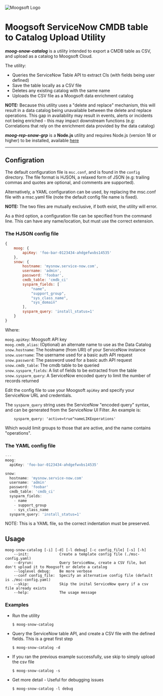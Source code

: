 ![Moogsoft Logo](https://www.moogsoft.com/wp-content/uploads/2017/02/moog-logo.png)

# Moogsoft ServiceNow CMDB table to Catalog Upload Utility

*__moog-snow-catalog__* is a utility intended to export a CMDB table as CSV, and upload as a catalog to Moogsoft Cloud.

The utility:

* Queries the ServiceNow Table API to extract CIs (with fields being user defined)
* Save the table locally as a CSV file
* Deletes any existing catalog with the same name
* Uploads the CSV file as a Moogsoft data enrichment catalog

**NOTE:** Because this utility uses a "delete and replace" mechanism, this will result in a data catalog being unavailable between the delete and replace operations.
This gap in availability may result in events, alerts or incidents not being enriched - this may impact downstream functions (e.g: Correlations that rely on the enrichment data provided by the data catalog)

*__moog-rep-snow-grp__* is a **Node.js** utility and requires Node.js (version 18 or higher) to be installed, available [here](https://nodejs.org)

---

## Configration

The default configuration file is `msc.conf`, and is found in the `config` directory. The file format is HJSON, a relaxed form of JSON (e.g: trailing commas and quotes are optional, and comments are supported).

Alternatively, a YAML configuration can be used, by replacing the msc.conf file with a msc.yaml file (note the default config file name is fixed).

**NOTE:** The two files are mutually exclusive, if both exist, the utility will error.

As a third option, a configuration file can be specified from the command line. This can have any name/location, but must use the correct extension.

### The HJSON config file

```JavaScript
{
    moog: {
        apiKey: 'foo-bar-0123434-ahdgefwvbs14535'
    },
    snow: {
        hostname: 'mysnow.service-now.com',
        username: 'admin',
        password: 'foobar',
        cmdb_table: 'cmdb_ci'
        sysparm_fields: [
            "name",
            "support_group",
            "sys_class_name",
            "sys_domain"
        ],
        sysparm_query: 'install_status=1'
    }
}
```

Where:

`moog.apiKey`:       Moogsoft API key  
`moog.cmdb_alias`:   (Optional) an alternate name to use as the Data Catalog  
`snow.hostname`:   The hostname (from URI) of your ServiceNow instance  
`snow.username`:   The username used for a basic auth API request  
`snow.password`:   The password used for a basic auth API request  
`snow.cmdb_table`:   The cmdb table to be queried  
`snow.sysparm_fields`:   A list of fields to be extracted from the table  
`snow.sysparm_query`:   A ServiceNow encoded query to limit the number of records returned  

Edit the config file to use your Moogsoft `apiKey` and specify your ServiceNow URL and credentials.

The `sysparm_query` string uses the ServiceNow "encoded query" syntax, and can be generated from the ServiceNow UI Filter. An example is:

```
    sysparm_query: 'active=true^nameLIKEoperations'
```

Which would limit groups to those that are active, and the name contains "operations".

### The YAML config file

```JavaScript
---
moog:
  apiKey: 'foo-bar-0123434-ahdgefwvbs14535'

snow:
  hostname: 'mysnow.service-now.com'
  username: 'admin'
  password: 'foobar'
  cmdb_table: 'cmdb_ci'
  sysparm_fields:
    - name
    - support_group
    - sys_class_name
  sysparm_query: 'install_status=1'
```

NOTE: This is a YAML file, so the correct indentation must be preserved.

## Usage

```
moog-snow-catalog [-i] [-d] [-l debug] [-c config_file] [-s] [-h]
    --init:              Create a template config file (./msc-config.yaml)
    --dryrun:            Query ServiceNow, create a CSV file, but don't upload it to Moogsoft or delete a catalog
    --loglevel debug:    Be more verbose
    --conf config_file:  Specify an alternative config file (default is ./msc-config.yaml)
    --skip:              Skip the inital ServiceNow query if a csv file already exists
    --help:              The usage message
```

### Examples

- Run the utility

    `$ moog-snow-catalog`

-  Query the ServiceNow table API, and create a CSV file with the defined fields. This is a great first step

    `$ moog-snow-catalog -d`

-  If you ran the previous example successfully, use skip to simply upload the csv file

    `$ moog-snow-catalog -s`

- Get more detail - Useful for debugging issues

    `$ moog-snow-catalog -l debug`
